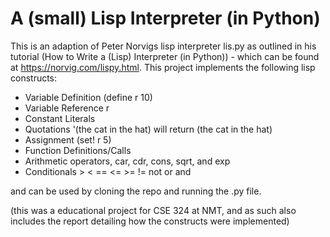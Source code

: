 # A (small) Lisp Interpreter (in Python)

This is an adaption of Peter Norvigs lisp interpreter lis.py as outlined in his tutorial (How to Write a (Lisp) Interpreter (in Python)) - which can be found at https://norvig.com/lispy.html. This project implements the following lisp constructs:
* Variable Definition (define r 10)
* Variable Reference r
* Constant Literals
* Quotations '(the cat in the hat) will return (the cat in the hat)
* Assignment (set! r 5)
* Function Definitions/Calls
* Arithmetic operators, car, cdr, cons, sqrt, and exp
* Conditionals > < == <= >= != not or and

and can be used by cloning the repo and running the .py file. 

(this was a educational project for CSE 324 at NMT, and as such also includes the report detailing how the constructs were implemented) 
